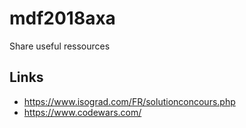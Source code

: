 # mdf2018axa

Share useful ressources

## Links

- https://www.isograd.com/FR/solutionconcours.php
- https://www.codewars.com/
